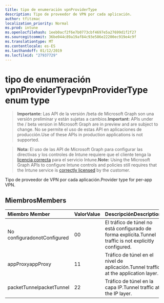 ```yaml
---
title: tipo de enumeración vpnProviderType
description: Tipo de proveedor de VPN por cada aplicación.
author: tfitzmac
localization_priority: Normal
ms.prod: intune
ms.openlocfilehash: 1eeb0acf2f6e7b0773cbf4697e5a27699d1f2f27
ms.sourcegitcommit: 36be044c89a19af84c93e586e22200ec919e4c9f
ms.translationtype: MT
ms.contentlocale: es-ES
ms.lasthandoff: 01/12/2019
ms.locfileid: "27937729"
---
```

# <a name="vpnprovidertype-enum-type"></a><span data-ttu-id="40c70-103">tipo de enumeración vpnProviderType</span><span class="sxs-lookup"><span data-stu-id="40c70-103">vpnProviderType enum type</span></span>

> <span data-ttu-id="40c70-104">**Importante:** Las API de la versión /beta de Microsoft Graph son una versión preliminar y están sujetas a cambios.</span><span class="sxs-lookup"><span data-stu-id="40c70-104">**Important:** APIs under the / beta version in Microsoft Graph are in preview and are subject to change.</span></span> <span data-ttu-id="40c70-105">No se permite el uso de estas API en aplicaciones de producción.</span><span class="sxs-lookup"><span data-stu-id="40c70-105">Use of these APIs in production applications is not supported.</span></span>

> <span data-ttu-id="40c70-106">**Nota:** El uso de las API de Microsoft Graph para configurar las directivas y los controles de Intune requiere que el cliente tenga la [licencia correcta](https://go.microsoft.com/fwlink/?linkid=839381) para el servicio Intune.</span><span class="sxs-lookup"><span data-stu-id="40c70-106">**Note:** Using the Microsoft Graph APIs to configure Intune controls and policies still requires that the Intune service is [correctly licensed](https://go.microsoft.com/fwlink/?linkid=839381) by the customer.</span></span>

<span data-ttu-id="40c70-107">Tipo de proveedor de VPN por cada aplicación.</span><span class="sxs-lookup"><span data-stu-id="40c70-107">Provider type for per-app VPN.</span></span>
## <a name="members"></a><span data-ttu-id="40c70-108">Miembros</span><span class="sxs-lookup"><span data-stu-id="40c70-108">Members</span></span>
|<span data-ttu-id="40c70-109">Miembro	</span><span class="sxs-lookup"><span data-stu-id="40c70-109">Member</span></span>|<span data-ttu-id="40c70-110">Valor</span><span class="sxs-lookup"><span data-stu-id="40c70-110">Value</span></span>|<span data-ttu-id="40c70-111">Descripción</span><span class="sxs-lookup"><span data-stu-id="40c70-111">Description</span></span>|
|:---|:---|:---|
|<span data-ttu-id="40c70-112">No configurado</span><span class="sxs-lookup"><span data-stu-id="40c70-112">notConfigured</span></span>|<span data-ttu-id="40c70-113">0</span><span class="sxs-lookup"><span data-stu-id="40c70-113">0</span></span>|<span data-ttu-id="40c70-114">El tráfico de túnel no está configurado de forma explícita.</span><span class="sxs-lookup"><span data-stu-id="40c70-114">Tunnel traffic is not explicitly configured.</span></span>|
|<span data-ttu-id="40c70-115">appProxy</span><span class="sxs-lookup"><span data-stu-id="40c70-115">appProxy</span></span>|<span data-ttu-id="40c70-116">1</span><span class="sxs-lookup"><span data-stu-id="40c70-116">1</span></span>|<span data-ttu-id="40c70-117">Tráfico de túnel en el nivel de aplicación.</span><span class="sxs-lookup"><span data-stu-id="40c70-117">Tunnel traffic at the application layer.</span></span>|
|<span data-ttu-id="40c70-118">packetTunnel</span><span class="sxs-lookup"><span data-stu-id="40c70-118">packetTunnel</span></span>|<span data-ttu-id="40c70-119">2</span><span class="sxs-lookup"><span data-stu-id="40c70-119">2</span></span>|<span data-ttu-id="40c70-120">Tráfico de túnel en la capa IP.</span><span class="sxs-lookup"><span data-stu-id="40c70-120">Tunnel traffic at the IP layer.</span></span>|





